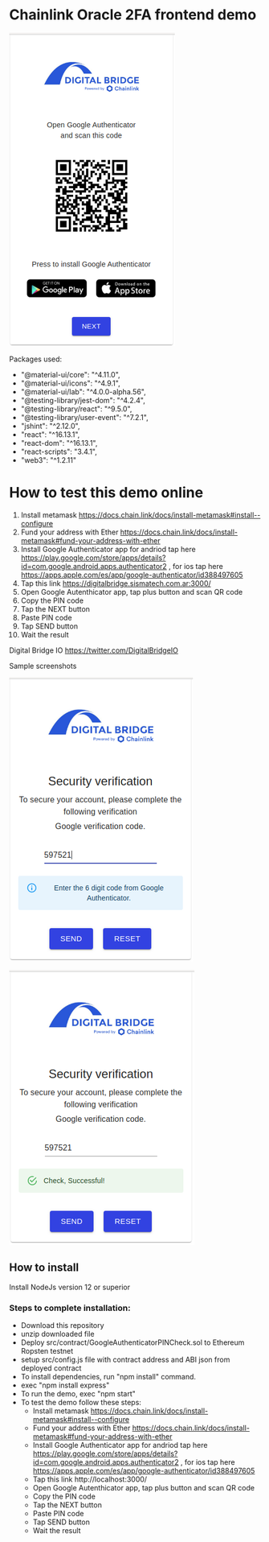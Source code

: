 # Chainlink Oracle 2FA frontend demo 

![Google Authenticator 2FA first screen](/src/img/screenshot1.png)

Packages used:
* "@material-ui/core": "^4.11.0",
* "@material-ui/icons": "^4.9.1",
* "@material-ui/lab": "^4.0.0-alpha.56",
* "@testing-library/jest-dom": "^4.2.4",
* "@testing-library/react": "^9.5.0",
* "@testing-library/user-event": "^7.2.1",
* "jshint": "^2.12.0",
* "react": "^16.13.1",
* "react-dom": "^16.13.1",
* "react-scripts": "3.4.1",
* "web3": "^1.2.11"

# How to test this demo online

1) Install metamask https://docs.chain.link/docs/install-metamask#install--configure
2) Fund your address with Ether
https://docs.chain.link/docs/install-metamask#fund-your-address-with-ether
3) Install Google Authenticator app for andriod tap here
https://play.google.com/store/apps/details?id=com.google.android.apps.authenticator2 , for ios
tap here https://apps.apple.com/es/app/google-authenticator/id388497605
4) Tap this link https://digitalbridge.sismatech.com.ar:3000/
5) Open Google Autenthicator app, tap plus button and scan QR code
6) Copy the PIN code
7) Tap the NEXT button
8) Paste PIN code
9) Tap SEND button
10) Wait the result


Digital Bridge IO
https://twitter.com/DigitalBridgeIO

Sample screenshots 

![Google Authenticator 2FA second screen](/src/img/screenshot2.png)
 
![Google Authenticator 2FA resut screen](/src/img/screenshot3.png)

## How to install

Install NodeJs version 12 or superior

### Steps to complete installation:
* Download this repository
* unzip downloaded file
* Deploy src/contract/GoogleAuthenticatorPINCheck.sol to Ethereum Ropsten testnet
* setup src/config.js file with contract address and ABI json from deployed contract
* To install dependencies, run "npm install" command.
* exec "npm install express"
* To run the demo, exec "npm start"
* To test the demo follow these steps:
  * Install metamask https://docs.chain.link/docs/install-metamask#install--configure
  * Fund your address with Ether
https://docs.chain.link/docs/install-metamask#fund-your-address-with-ether
  * Install Google Authenticator app for andriod tap here
https://play.google.com/store/apps/details?id=com.google.android.apps.authenticator2 , for ios
tap here https://apps.apple.com/es/app/google-authenticator/id388497605
  * Tap this link http://localhost:3000/
  * Open Google Autenthicator app, tap plus button and scan QR code
  * Copy the PIN code
  * Tap the NEXT button
  * Paste PIN code
  * Tap SEND button
  * Wait the result
